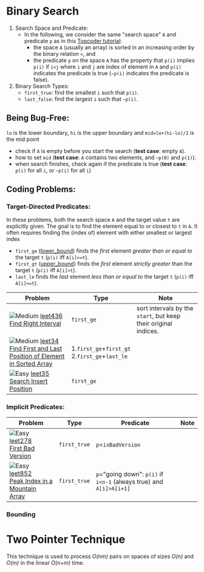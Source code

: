 
[leet-medium]: .README/leet-medium.png "Medium"
[leet-easy]: .README/leet-easy.png "Easy"
[leet-hard]: .README/leet-medium.png "Hard"

# Binary Search
1. Search Space and Predicate:
    * In the following, we consider the same "search space" `A` and predicate `p` as in this [Topcoder tutorial](https://www.topcoder.com/community/data-science/data-science-tutorials/binary-search):
      * the space `A` (usually an array) is sorted in an increasing order by the binary relation `<`, and
      * the predicate `p` on the space `A` has the property that `p(i)` implies `p(i)` if `i<j` where `i` and `j` are index of element in `A` and `p(i)` indicates the predicate is true (`~p(i)` indicates the predicate is false).
2. Binary Search Types:
   * `first_true`: find the smallest `i` such that `p(i)`.
   * `last_false`: find the largest `i` such that `~p(i)`.
## Being Bug-Free:
`lo` is the lower boundary, `hi` is the upper boundary and `mid=lo+(hi-lo)/2` is the mid point
   * check if `A` is empty before you start the search (**test case**: empty `A`).
   * how to set `mid` (**test case**: `A` contains two elements, and `~p(0)` and `p(1)`).
   * when search finishes, check again if the predicate is true (**test case**: `p(i)` for all `i`, or `~p(i)` for all `i`)
## Coding Problems:
### Target-Directed Predicates:
In these problems, both the search space `A` and the target value `t` are explicitly given. The goal is to find the element equal to or closest to `t`  in `A`. It often requires finding the (index of) element with either smallest or largest index

 * `first_ge` ([lower_bound](http://www.cplusplus.com/reference/algorithm/lower_bound/)) finds the *first* element *greater than or equal to* the target `t` (`p(i)` iff `A[i]>=t`).
 * `first_gt` ([upper_bound](http://www.cplusplus.com/reference/algorithm/upper_bound/)) finds the *first* element *strictly greater* than the target `t` (`p(i)` iff `A[i]>t`).
 * `last_le` finds the *last* element *less than or equal to* the target `t` (`p(i)` iff `A[i]<=t`).

|Problem|Type|Note|
|--|--|--|
| ![][leet-medium] [leet436](leetcode/leet436.cpp)<br/>[Find Right Interval](https://leetcode.com/problems/find-right-interval/description/)| `first_ge` |sort intervals by the `start`, but keep their original indices. 
| ![][leet-medium] [leet34](leetcode/leet34.cpp)<br/>[Find First and Last Position of Element in Sorted Array](https://leetcode.com/problems/find-first-and-last-position-of-element-in-sorted-array/description/)|1.`first_ge`+`first_gt` <br>2.`first_ge`+`last_le`| |
| ![][leet-easy] [leet35](leetcode/leet35.cpp)<br/>[Search Insert Position](https://leetcode.com/problems/search-insert-position/description/)|`first_ge`| |

### Implicit Predicates:

|Problem|Type|Predicate|Note|
|--|--|--|--|
| ![][leet-easy] [leet278](leetcode/leet278.cpp)<br/>[First Bad Version](https://leetcode.com/problems/first-bad-version/description/)|`first_true`|`p`=`isBadVersion` | |
| ![][leet-easy] [leet852](leetcode/leet852.cpp)<br/>[Peak Index in a Mountain Array](https://leetcode.com/problems/peak-index-in-a-mountain-array/description/)|`first_true`| `p`="going down": `p(i)` if `i<n-1` (always true) and `A[i]>A[i+1]` | |

### Bounding

# Two Pointer Technique

This technique is used to process *O(nm)* pairs on spaces of sizes *O(n)* and *O(m)* in the linear *O(n+m)* time.


